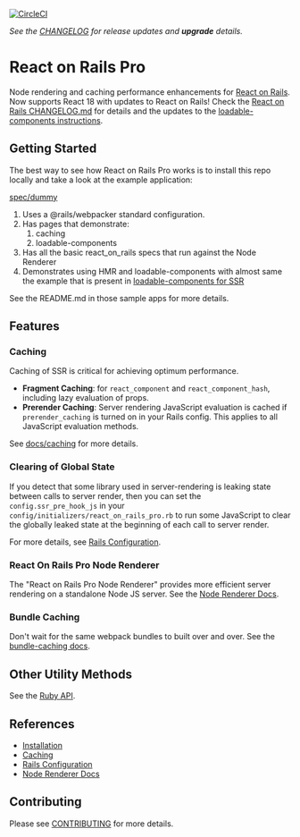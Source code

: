 [![CircleCI](https://dl.circleci.com/status-badge/img/gh/shakacode/react_on_rails_pro/tree/master.svg?style=svg)](https://dl.circleci.com/status-badge/redirect/gh/shakacode/react_on_rails_pro/tree/master)

_See the [CHANGELOG](./CHANGELOG.md) for release updates and **upgrade** details._

# React on Rails Pro

Node rendering and caching performance enhancements for [React on Rails](https://github.com/shakacode/react_on_rails). Now supports React 18 with updates to React on Rails! Check the [React on Rails CHANGELOG.md](https://github.com/shakacode/react_on_rails/blob/master/CHANGELOG.md) for details and the updates to the [loadable-components instructions](https://github.com/shakacode/react_on_rails_pro/blob/master/docs/code-splitting-loadable-components.md).

## Getting Started
The best way to see how React on Rails Pro works is to install this repo locally and take a look at
the example application:

[spec/dummy](./spec/dummy/README.md)
1. Uses a @rails/webpacker standard configuration.
1. Has pages that demonstrate:
   1. caching
   2. loadable-components
1. Has all the basic react_on_rails specs that run against the Node Renderer 
1. Demonstrates using HMR and loadable-components with almost same the example that is present in [loadable-components for SSR](https://github.com/gregberge/loadable-components/tree/main/examples/server-side-rendering)
   
See the README.md in those sample apps for more details.

## Features

### Caching
Caching of SSR is critical for achieving optimum performance.

* **Fragment Caching**: for `react_component` and `react_component_hash`, including lazy evaluation of props.
* **Prerender Caching**: Server rendering JavaScript evaluation is cached if `prerender_caching` is turned on in your Rails config. This applies to all JavaScript evaluation methods.

See [docs/caching](./docs/caching.md) for more details.

### Clearing of Global State
If you detect that some library used in server-rendering is leaking state between calls to server render, then you can set the `config.ssr_pre_hook_js` in your `config/initializers/react_on_rails_pro.rb` to run some JavaScript to clear the globally leaked state at the beginning of each call to server render.

For more details, see [Rails Configuration](./docs/configuration.md).

### React On Rails Pro Node Renderer
The "React on Rails Pro Node Renderer" provides more efficient server rendering on a standalone Node JS server.
See the [Node Renderer Docs](docs/node-renderer/basics.md).

### Bundle Caching
Don't wait for the same webpack bundles to built over and over. See the [bundle-caching docs](./docs/bundle-caching.md).

## Other Utility Methods
See the [Ruby API](docs/ruby-api.md).

## References

* [Installation](./docs/installation.md)
* [Caching](./docs/caching.md)
* [Rails Configuration](./docs/configuration.md)
* [Node Renderer Docs](./docs/node-renderer/basics.md)

## Contributing
Please see [CONTRIBUTING](CONTRIBUTING.md) for more details.
